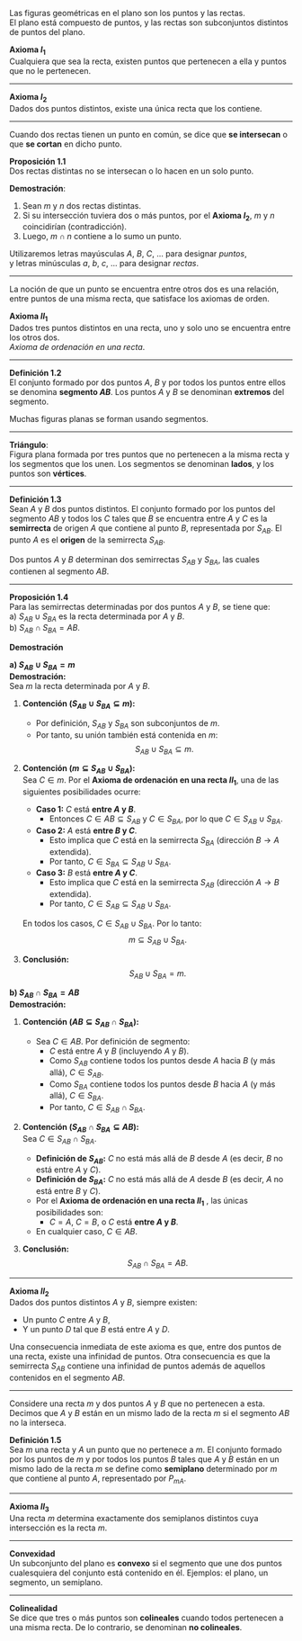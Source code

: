 Las figuras geométricas en el plano son los puntos y las rectas.  
El plano está compuesto de puntos, y las rectas son subconjuntos distintos de puntos del plano.  

**Axioma $I_1$**  
Cualquiera que sea la recta, existen puntos que pertenecen a ella y puntos que no le pertenecen.  

---

**Axioma $I_2$**  
Dados dos puntos distintos, existe una única recta que los contiene.  

---

Cuando dos rectas tienen un punto en común, se dice que **se intersecan** o que **se cortan** en dicho punto.  

**Proposición $1.1$**  
Dos rectas distintas no se intersecan o lo hacen en un solo punto.  

**Demostración**:  
1. Sean $m$ y $n$ dos rectas distintas.  
2. Si su intersección tuviera dos o más puntos, por el **Axioma $I_2$**, $m$ y $n$ coincidirían (contradicción).  
3. Luego, $m \cap n$ contiene a lo sumo un punto.  


Utilizaremos letras mayúsculas $A$, $B$, $C$, ... para designar *puntos*,  
y letras minúsculas $a$, $b$, $c$, ... para designar *rectas*.  

---

La noción de que un punto se encuentra entre otros dos es una relación, entre puntos de una misma recta, que satisface los axiomas de orden.  

**Axioma $II_1$**  
Dados tres puntos distintos en una recta, uno y solo uno se encuentra entre los otros dos.  
*Axioma de ordenación en una recta*.

---

**Definición $1.2$**  
El conjunto formado por dos puntos $A$, $B$ y por todos los puntos entre ellos se denomina **segmento $AB$**. Los puntos $A$ y $B$ se denominan **extremos** del segmento.  

Muchas figuras planas se forman usando segmentos.  

---

**Triángulo**:  
Figura plana formada por tres puntos que no pertenecen a la misma recta y los segmentos que los unen. Los segmentos se denominan **lados**, y los puntos son **vértices**.  

---

**Definición $1.3$**  
Sean $A$ y $B$ dos puntos distintos. El conjunto formado por los puntos del segmento $AB$ y todos los $C$ tales que $B$ se encuentra entre $A$ y $C$ es la **semirrecta** de origen $A$ que contiene al punto $B$, representada por $S_{AB}$. El punto $A$ es el **origen** de la semirrecta $S_{AB}$.  

Dos puntos $A$ y $B$ determinan dos semirrectas $S_{AB}$ y $S_{BA}$, las cuales contienen al segmento $AB$.  

---

**Proposición $1.4$**  
Para las semirrectas determinadas por dos puntos $A$ y $B$, se tiene que:  
a) $S_{AB} \cup S_{BA}$ es la recta determinada por $A$ y $B$.  
b) $S_{AB} \cap S_{BA} = AB$.  

**Demostración**  

**a) $S_{AB} \cup S_{BA} = m$**  
**Demostración:**  
Sea $m$ la recta determinada por $A$ y $B$.  

1. **Contención ($S_{AB} \cup S_{BA} \subseteq m$):**  
   - Por definición, $S_{AB}$ y $S_{BA}$ son subconjuntos de $m$.  
   - Por tanto, su unión también está contenida en $m$:  
     $$ S_{AB} \cup S_{BA} \subseteq m. $$

2. **Contención ($m \subseteq S_{AB} \cup S_{BA}$):**  
   Sea $C \in m$. Por el **Axioma de ordenación en una recta $II_1$**, una de las siguientes posibilidades ocurre:  
   - **Caso 1:** $C$ está **entre $A$ y $B$**.  
     - Entonces $C \in AB \subseteq S_{AB}$ y $C \in S_{BA}$, por lo que $C \in S_{AB} \cup S_{BA}$.  
   - **Caso 2:** $A$ está **entre $B$ y $C$**.  
     - Esto implica que $C$ está en la semirrecta $S_{BA}$ (dirección $B \to A$ extendida).  
     - Por tanto, $C \in S_{BA} \subseteq S_{AB} \cup S_{BA}$.  
   - **Caso 3:** $B$ está **entre $A$ y $C$**.  
     - Esto implica que $C$ está en la semirrecta $S_{AB}$ (dirección $A \to B$ extendida).  
     - Por tanto, $C \in S_{AB} \subseteq S_{AB} \cup S_{BA}$.  

   En todos los casos, $C \in S_{AB} \cup S_{BA}$. Por lo tanto:  
   $$ m \subseteq S_{AB} \cup S_{BA}. $$  
3. **Conclusión:**  
   $$ S_{AB} \cup S_{BA} = m. $$

**b) $S_{AB} \cap S_{BA} = AB$**  
**Demostración:**  

1. **Contención ($AB \subseteq S_{AB} \cap S_{BA}$):**  
   - Sea $C \in AB$. Por definición de segmento:  
     - $C$ está entre $A$ y $B$ (incluyendo $A$ y $B$).  
     - Como $S_{AB}$ contiene todos los puntos desde $A$ hacia $B$ (y más allá), $C \in S_{AB}$.  
     - Como $S_{BA}$ contiene todos los puntos desde $B$ hacia $A$ (y más allá), $C \in S_{BA}$.  
     - Por tanto, $C \in S_{AB} \cap S_{BA}$.  

2. **Contención ($S_{AB} \cap S_{BA} \subseteq AB$):**  
   Sea $C \in S_{AB} \cap S_{BA}$.  
   - **Definición de $S_{AB}$:** $C$ no está más allá de $B$ desde $A$ (es decir, $B$ no está entre $A$ y $C$).  
   - **Definición de $S_{BA}$:** $C$ no está más allá de $A$ desde $B$ (es decir, $A$ no está entre $B$ y $C$).  
   - Por el **Axioma de ordenación en una recta $II_1$** , las únicas posibilidades son:  
     - $C = A$, $C = B$, o $C$ está **entre $A$ y $B$**.  
   - En cualquier caso, $C \in AB$.  

3. **Conclusión:**  
   $$ S_{AB} \cap S_{BA} = AB. $$  
---

**Axioma $II_2$**  
Dados dos puntos distintos $A$ y $B$, siempre existen:  
- Un punto $C$ entre $A$ y $B$,  
- Y un punto $D$ tal que $B$ está entre $A$ y $D$.  

Una consecuencia inmediata de este axioma es que, entre dos puntos de una recta, existe una infinidad de puntos. Otra consecuencia es que la semirrecta $S_{AB}$ contiene una infinidad de puntos además de aquellos contenidos en el segmento $AB$.  

---

Considere una recta $m$ y dos puntos $A$ y $B$ que no pertenecen a esta. Decimos que $A$ y $B$ están en un mismo lado de la recta $m$ si el segmento $AB$ no la interseca.  


**Definición $1.5$**  
Sea $m$ una recta y $A$ un punto que no pertenece a $m$. El conjunto formado por los puntos de $m$ y por todos los puntos $B$ tales que $A$ y $B$ están en un mismo lado de la recta $m$ se define como **semiplano** determinado por $m$ que contiene al punto $A$, representado por $P_{mA}$.  

---

**Axioma $II_3$**  
Una recta $m$ determina exactamente dos semiplanos distintos cuya intersección es la recta $m$.  

---

**Convexidad**  
Un subconjunto del plano es **convexo** si el segmento que une dos puntos cualesquiera del conjunto está contenido en él. Ejemplos: el plano, un segmento, un semiplano.  

---

**Colinealidad**  
Se dice que tres o más puntos son **colineales** cuando todos pertenecen a una misma recta. De lo contrario, se denominan **no colineales**.  
